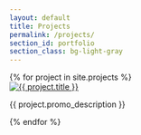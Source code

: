 ```yaml
---
layout: default
title: Projects
permalink: /projects/
section_id: portfolio
section_class: bg-light-gray
---
```


<div class="row">
{% for project in site.projects %}
  <div class="col-md-4 col-sm-6 portfolio-item">
  <a class="portfolio-link" data-toggle="modal" href="{{ project.url }}">
      <div class="portfolio-hover">
        <div class="portfolio-hover-content">
          <i class="fa fa-plus fa-3x"></i>
        </div>
      </div>
      <img alt="{{ project.title }}" class="img-responsive" src="/assets/images/projects/{{ project.promo_image }}">
    </a>
    <div class="portfolio-caption">
      <p class="text-muted">
        {{ project.promo_description }}
      </p>
    </div>
  </div>
{% endfor %}
</div>
